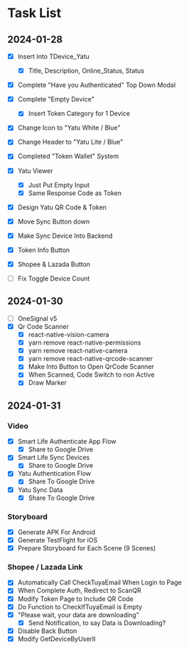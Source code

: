 # Task List

## 2024-01-28

- [x] Insert Into TDevice_Yatu
  - [x] Title, Description, Online_Status, Status
- [x] Complete "Have you Authenticated" Top Down Modal
- [x] Complete "Empty Device"
  - [x] Insert Token Category for 1 Device
- [x] Change Icon to "Yatu White / Blue"
- [x] Change Header to "Yatu Lite / Blue"

- [x] Completed "Token Wallet" System
- [x] Yatu Viewer
  - [x] Just Put Empty Input
  - [x] Same Response Code as Token
- [x] Design Yatu QR Code & Token

- [x] Move Sync Button down
- [x] Make Sync Device Into Backend
- [x] Token Info Button
- [x] Shopee & Lazada Button
- [ ] Fix Toggle Device Count

## 2024-01-30

- [ ] OneSignal v5
- [x] Qr Code Scanner
  - [x] react-native-vision-camera
  - [x] yarn remove react-native-permissions
  - [x] yarn remove react-native-camera
  - [x] yarn remove react-native-qrcode-scanner
  - [x] Make Into Button to Open QrCode Scanner
  - [x] When Scanned, Code Switch to non Active
  - [x] Draw Marker

## 2024-01-31

### Video

- [x] Smart Life Authenticate App Flow
  - [x] Share to Google Drive
- [x] Smart Life Sync Devices
  - [x] Share to Google Drive
- [x] Yatu Authentication Flow
  - [x] Share To Google Drive
- [x] Yatu Sync Data
  - [x] Share To Google Drive

### Storyboard

- [x] Generate APK For Android
- [x] Generate TestFlight for iOS
- [x] Prepare Storyboard for Each Scene (9 Scenes)

### Shopee / Lazada Link

- [x] Automatically Call CheckTuyaEmail When Login to Page
- [x] When Complete Auth, Redirect to ScanQR
- [x] Modify Token Page to Include QR Code
- [x] Do Function to CheckIfTuyaEmail is Empty
- [x] "Please wait, your data are downloading"
  - [x] Send Notification, to say Data is Downloading?

- [x] Disable Back Button
- [x] Modify GetDeviceByUserII
